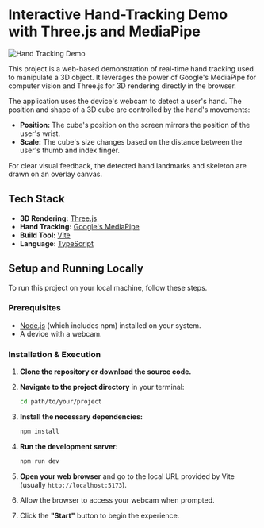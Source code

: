 # Interactive Hand-Tracking Demo with Three.js and MediaPipe

![Hand Tracking Demo](./public/hand-tracking-demo.gif)

This project is a web-based demonstration of real-time hand tracking used to manipulate a 3D object. It leverages the power of Google's MediaPipe for computer vision and Three.js for 3D rendering directly in the browser.

The application uses the device's webcam to detect a user's hand. The position and shape of a 3D cube are controlled by the hand's movements:

- **Position:** The cube's position on the screen mirrors the position of the user's wrist.
- **Scale:** The cube's size changes based on the distance between the user's thumb and index finger.

For clear visual feedback, the detected hand landmarks and skeleton are drawn on an overlay canvas.

## Tech Stack

- **3D Rendering:** [Three.js](https://threejs.org/)
- **Hand Tracking:** [Google's MediaPipe](https://developers.google.com/mediapipe)
- **Build Tool:** [Vite](https://vitejs.dev/)
- **Language:** [TypeScript](https://www.typescriptlang.org/)

## Setup and Running Locally

To run this project on your local machine, follow these steps.

### Prerequisites

- [Node.js](https://nodejs.org/) (which includes npm) installed on your system.
- A device with a webcam.

### Installation & Execution

1.  **Clone the repository or download the source code.**

2.  **Navigate to the project directory** in your terminal:

    ```bash
    cd path/to/your/project
    ```

3.  **Install the necessary dependencies:**

    ```bash
    npm install
    ```

4.  **Run the development server:**

    ```bash
    npm run dev
    ```

5.  **Open your web browser** and go to the local URL provided by Vite (usually `http://localhost:5173`).

6.  Allow the browser to access your webcam when prompted.

7.  Click the **"Start"** button to begin the experience.
